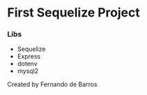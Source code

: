 <h1>First Sequelize Project</h1>

<h3>Libs</h3>
<ul>
    <li>Sequelize</li>
    <li>Express</li>
    <li>dotenv</li>
    <li>mysql2</li>
</ul>

<p>Created by Fernando de Barros</p>